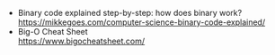 - Binary code explained step-by-step: how does binary work?
<br>https://mikkegoes.com/computer-science-binary-code-explained/
- Big-O Cheat Sheet
<br>https://www.bigocheatsheet.com/
